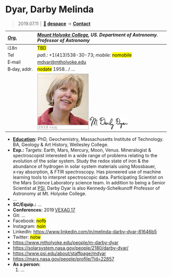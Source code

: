# Dyar, Darby Melinda
> 2019.07.11 ┊ **[🚀](../index/index.md) [despace](index.md)** → **[Contact](contact.md)**

|*[Org.](contact.md)*|*[Mount Holyoke College](mtholyoke_college.md), US. Department of Astronomy. Professor of Astronomy*|
|:--|:--|
|i18n| <mark>TBD</mark> |
|Tel|*раб.:* +1(413)538-30-73; *mobile:* <mark>nomobile</mark> |
|E‑mail| <mdyar@mtholyoke.edu> |
|B‑day, addr.| <mark>nodate</mark> 1958.. / … |
|| ![](f/contact/d/dyar_001_photo.jpg) [![](f/contact/d/dyar_001_sign_thumb.jpg)](f/contact/d/dyar_001_sign.png) |

   - **[Education](edu.md):** PhD, Geochemistry, Massachusetts Institute of Technology. BA, Geology & Art History, Wellesley College.
   - **Exp.:** Targets: Earth, Mars, Mercury, Moon, Venus. Mineralogist & spectroscopist interested in a wide range of problems relating to the evolution of the solar system. Study the redox state of iron & the abundance of hydrogen in solar system materials using Mossbauer, x‑ray absorption, & FTIR spectroscopy. Has pioneered use of machine learning tools to interpret spectroscopic data. Participating Scientist on the Mars Science Laboratory science team. In addition to being a Senior Scientist at [PSI](zz_psi.md), Darby Dyar is also Kennedy‑Schelkunoff Professor of Astronomy at Mt. Holyoke College.
   - …
   - **SC/Equip.:** …
   - **Conferences:** 2019 [VEXAG 17](vexag_2019.md)
   - Git: …
   - Facebook: <mark>nofb</mark>
   - Instagram: <mark>noin</mark>
   - LinkedIn: <https://www.linkedin.com/in/melinda-darby-dyar-81646b5>
   - Twitter: <mark>notw</mark>
   - <https://www.mtholyoke.edu/people/m-darby-dyar>
   - <https://solarsystem.nasa.gov/people/2180/darby-dyar/>
   - <https://www.psi.edu/about/staffpage/mdyar>
   - <https://mars.nasa.gov/people/profile/?id=22857>
   - **As a person:**
      1. …
